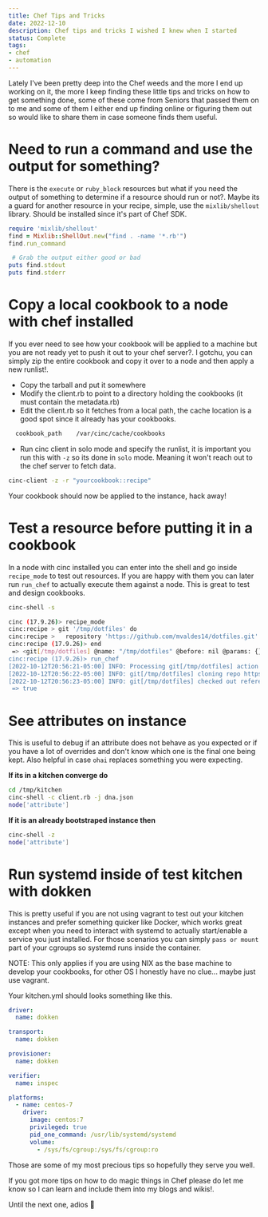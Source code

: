 ```yaml
---
title: Chef Tips and Tricks
date: 2022-12-10
description: Chef tips and tricks I wished I knew when I started
status: Complete
tags: 
- chef
- automation
---
```


Lately I've been pretty deep into the Chef weeds and the more I end up working on it, the more I keep finding these little tips and tricks on how to get something done, some of these come from Seniors that passed them on to me and some of them I either end up finding online or figuring them out so would like to share them in case someone finds them useful.

# Need to run a command and use the output for something?

There is the `execute` or `ruby_block` resources but what if you need the output of something to determine if a resource should run or not?. Maybe its a guard for another resource in your recipe, simple, use the `mixlib/shellout` library. Should be installed since it's part of Chef SDK.

```ruby
require 'mixlib/shellout'
find = Mixlib::ShellOut.new("find . -name '*.rb'")
find.run_command

 # Grab the output either good or bad
puts find.stdout
puts find.stderr
```

# Copy a local cookbook to a node with chef installed

If you ever need to see how your cookbook will be applied to a machine but you are not ready yet to push it out to your chef server?. I gotchu, you can simply zip the entire cookbook and copy it over to a node and then apply a new runlist!.

- Copy the tarball and put it somewhere
- Modify the client.rb to point to a directory holding the cookbooks (it must contain the metadata.rb)
- Edit the client.rb so it fetches from a local path, the cache location is a good spot since it already has your cookbooks.

```bash
  cookbook_path    /var/cinc/cache/cookbooks
```

- Run cinc client in solo mode and specify the runlist, it is important you run this with `-z` so its done in `solo` mode. Meaning it won't reach out to the chef server to fetch data.

```bash
cinc-client -z -r "yourcookbook::recipe"
```

Your cookbook should now be applied to the instance, hack away!

# Test a resource before putting it in a cookbook

In a node with cinc installed you can enter into the shell and go inside `recipe_mode` to test out resources. If you are happy with them you can later run `run_chef` to actually execute them against a node. This is great to test and design cookbooks.

```bash
cinc-shell -s

cinc (17.9.26)> recipe_mode
cinc:recipe > git '/tmp/dotfiles' do
cinc:recipe >   repository 'https://github.com/mvaldes14/dotfiles.git'
cinc:recipe (17.9.26)> end
 => <git[/tmp/dotfiles] @name: "/tmp/dotfiles" @before: nil @params: {} @provider: nil @allowed_actions: [:nothing, :sync, :checkout, :export, :diff, :log] @action: [:sync] @updated: false @updated_by_last_action: false @source_line: "(irb#1):1:in `<main>'" @guard_interpreter: nil @default_guard_interpreter: :default @elapsed_time: 0 @declared_type: :git @cookbook_name: nil @recipe_name: nil @repository: "https://github.com/mvaldes14/dotfiles.git">
cinc:recipe (17.9.26)> run_chef
[2022-10-12T20:56:21-05:00] INFO: Processing git[/tmp/dotfiles] action sync ((irb#1) line 1)
[2022-10-12T20:56:22-05:00] INFO: git[/tmp/dotfiles] cloning repo https://github.com/mvaldes14/dotfiles.git to /tmp/dotfiles
[2022-10-12T20:56:23-05:00] INFO: git[/tmp/dotfiles] checked out reference: 5c362e70aaa0c51055df0c7015582d89ab3e1017
 => true

```

# See attributes on instance

This is useful to debug if an attribute does not behave as you expected or if you have a lot of overrides and don't know which one is the final one being kept. Also helpful in case `ohai` replaces something you were expecting.

**If its in a kitchen converge do**

```sh
cd /tmp/kitchen
cinc-shell -c client.rb -j dna.json
node['attribute']
```

**If it is an already bootstraped instance then**

```sh
cinc-shell -z
node['attribute']
```

# Run systemd inside of test kitchen with dokken

This is pretty useful if you are not using vagrant to test out your kitchen instances and prefer something quicker like Docker, which works great except when you need to interact with systemd to actually start/enable a service you just installed.
For those scenarios you can simply `pass or mount` part of your cgroups so systemd runs inside the container.

NOTE: This only applies if you are using NIX as the base machine to develop your cookbooks, for other OS I honestly have no clue... maybe just use vagrant.

Your kitchen.yml should looks something like this.

```yaml
driver:
  name: dokken

transport:
  name: dokken

provisioner:
  name: dokken

verifier:
  name: inspec

platforms:
  - name: centos-7
    driver:
      image: centos:7
      privileged: true
      pid_one_command: /usr/lib/systemd/systemd
      volume:
        - /sys/fs/cgroup:/sys/fs/cgroup:ro
```

Those are some of my most precious tips so hopefully they serve you well.

If you got more tips on how to do magic things in Chef please do let me know so I can learn and include them into my blogs and wikis!.

Until the next one, adios 👋
